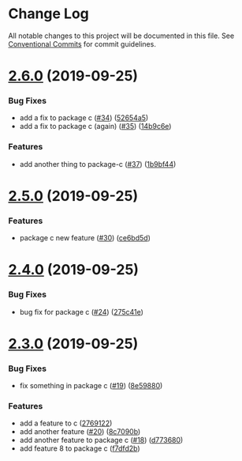 # Change Log

All notable changes to this project will be documented in this file.
See [Conventional Commits](https://conventionalcommits.org) for commit guidelines.

# [2.6.0](https://github.com/farism/semantic-lerna/compare/v2.5.0...v2.6.0) (2019-09-25)


### Bug Fixes

* add a fix to package c ([#34](https://github.com/farism/semantic-lerna/issues/34)) ([52654a5](https://github.com/farism/semantic-lerna/commit/52654a5))
* add a fix to package c (again) ([#35](https://github.com/farism/semantic-lerna/issues/35)) ([14b9c6e](https://github.com/farism/semantic-lerna/commit/14b9c6e))


### Features

* add another thing to package-c ([#37](https://github.com/farism/semantic-lerna/issues/37)) ([1b9bf44](https://github.com/farism/semantic-lerna/commit/1b9bf44))





# [2.5.0](https://github.com/farism/semantic-lerna/compare/v2.4.0...v2.5.0) (2019-09-25)


### Features

* package c new feature ([#30](https://github.com/farism/semantic-lerna/issues/30)) ([ce6bd5d](https://github.com/farism/semantic-lerna/commit/ce6bd5d))





# [2.4.0](https://github.com/farism/semantic-lerna/compare/v2.3.0...v2.4.0) (2019-09-25)


### Bug Fixes

* bug fix for package c ([#24](https://github.com/farism/semantic-lerna/issues/24)) ([275c41e](https://github.com/farism/semantic-lerna/commit/275c41e))





# [2.3.0](https://github.com/farism/semantic-lerna/compare/v2.2.0...v2.3.0) (2019-09-25)


### Bug Fixes

* fix something in package c ([#19](https://github.com/farism/semantic-lerna/issues/19)) ([8e59880](https://github.com/farism/semantic-lerna/commit/8e59880))


### Features

* add a feature to c ([2769122](https://github.com/farism/semantic-lerna/commit/2769122))
* add another feature ([#20](https://github.com/farism/semantic-lerna/issues/20)) ([8c7090b](https://github.com/farism/semantic-lerna/commit/8c7090b))
* add another feature to package c ([#18](https://github.com/farism/semantic-lerna/issues/18)) ([d773680](https://github.com/farism/semantic-lerna/commit/d773680))
* add feature 8 to package c ([f7dfd2b](https://github.com/farism/semantic-lerna/commit/f7dfd2b))
